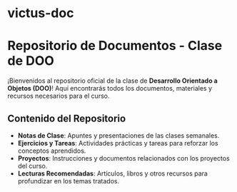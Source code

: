 # victus-doc
# Repositorio de Documentos - Clase de DOO

¡Bienvenidos al repositorio oficial de la clase de **Desarrollo Orientado a Objetos (DOO)**! Aquí encontrarás todos los documentos, materiales y recursos necesarios para el curso.

## Contenido del Repositorio
- **Notas de Clase**: Apuntes y presentaciones de las clases semanales.
- **Ejercicios y Tareas**: Actividades prácticas y tareas para reforzar los conceptos aprendidos.
- **Proyectos**: Instrucciones y documentos relacionados con los proyectos del curso.
- **Lecturas Recomendadas**: Artículos, libros y otros recursos para profundizar en los temas tratados.
